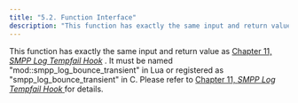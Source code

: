 ```yaml
---
title: "5.2. Function Interface"
description: "This function has exactly the same input and return value as Chapter 11 SMPP Log Tempfail Hook It must be named mod smpp log bounce transient in Lua or registered as smpp log bounce transient in C Please refer to Chapter 11 SMPP Log Tempfail Hook for details..."
---
```


This function has exactly the same input and return value as [Chapter 11, *SMPP Log Tempfail Hook*](SMPPLogTempfailHook "Chapter 11. SMPP Log Tempfail Hook") . It must be named "mod::smpp_log_bounce_transient" in Lua or registered as "smpp_log_bounce_transient" in C. Please refer to [Chapter 11, *SMPP Log Tempfail Hook*                  ](SMPPLogTempfailHook "Chapter 11. SMPP Log Tempfail Hook") for details.